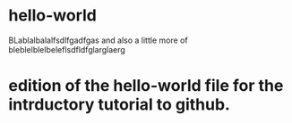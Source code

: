 # hello-world


BLablalbalalfsdlfgadfgas
and also a little more of 
bleblelblelbeleflsdfldfglarglaerg

# edition of the hello-world file for the intrductory tutorial to github.
